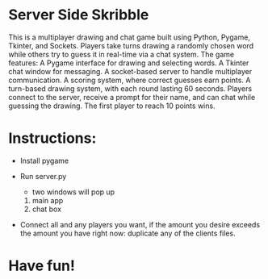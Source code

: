 # Server Side Skribble
This is a multiplayer drawing and chat game built using Python, Pygame, Tkinter, and Sockets. Players take turns drawing a randomly chosen word while others try to guess it in real-time via a chat system. The game features:
A Pygame interface for drawing and selecting words.
A Tkinter chat window for messaging.
A socket-based server to handle multiplayer communication.
A scoring system, where correct guesses earn points.
A turn-based drawing system, with each round lasting 60 seconds.
Players connect to the server, receive a prompt for their name, and can chat while guessing the drawing. The first player to reach 10 points wins.


# Instructions:

- Install pygame

- Run server.py
  - two windows will pop up 
  1) main app
  2) chat box
  
-  Connect all and any players you want, if the amount you desire 
exceeds the amount
you have right now: duplicate any of the clients files.




# Have fun!